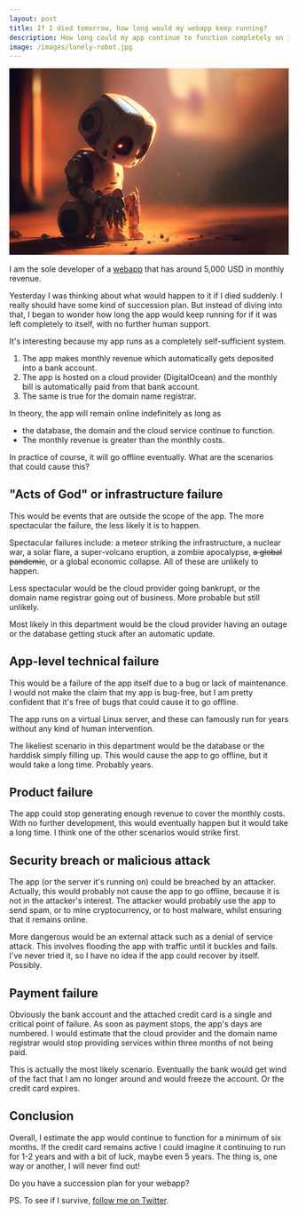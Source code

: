 ```yaml
---
layout: post
title: If I died tomorrow, how long would my webapp keep running?
description: How long could my app continue to function completely on its own?
image: /images/lonely-robot.jpg
---
```


![A lonely robot](/images/lonely-robot.jpg)

I am the sole developer of a [webapp](https://keepthescore.com) that has around 5,000 USD in monthly revenue.

Yesterday I was thinking about what would happen to it if I died suddenly. I really should have some kind of succession plan. 
But instead of diving into that, I began to wonder how long the app would keep running for if it was left completely to 
itself, with no further human support.

It's interesting because my app runs as a completely self-sufficient system. 

1. The app makes monthly revenue which automatically gets deposited into a bank account.
2. The app is hosted on a cloud provider (DigitalOcean) and the monthly bill is automatically paid from that bank account. 
3. The same is true for the domain name registrar.

In theory, the app will remain online indefinitely as long as 

- the database, the domain and the cloud service continue to function.
- The monthly revenue is greater than the monthly costs.

In practice of course, it will go offline eventually. What are the scenarios that could cause this?

## "Acts of God" or infrastructure failure
This would be events that are outside the scope of the app. The more spectacular the failure, the less likely it is to happen.

Spectacular failures include: a meteor striking the infrastructure, a nuclear war, a solar flare, a super-volcano eruption, a zombie apocalypse, ~~a global pandemic~~, or a global economic collapse. All of these are unlikely to happen.

Less spectacular would be the cloud provider going bankrupt, or the domain name registrar going out of business. More probable but still unlikely.

Most likely in this department would be the cloud provider having an outage or the database getting stuck after an automatic update.

## App-level technical failure
This would be a failure of the app itself due to a bug or lack of maintenance. I would not make the claim that my app is bug-free, but I am pretty confident that it's free of bugs that could cause it to go offline. 

The app runs on a virtual Linux server, and these can famously run for years without any kind of human intervention. 

The likeliest scenario in this department would be the database or the harddisk simply filling up. This would cause the app to go offline, but it would take a long time. Probably years.

## Product failure

The app could stop generating enough revenue to cover the monthly costs. With no further development, this would eventually happen but it would take a long time. I think one of the other scenarios would strike first.

## Security breach or malicious attack
The app (or the server it's running on) could be breached by an attacker. Actually, this would probably not cause the app to go offline, because it is not in the attacker's interest. The attacker would probably use the app to send spam, or to mine cryptocurrency, or to host malware, whilst ensuring that it remains online.

More dangerous would be an external attack such as a denial of service attack. This involves flooding the app with traffic until it buckles and fails. I've never tried it, so I have no idea if the app could recover by itself. Possibly.

## Payment failure
Obviously the bank account and the attached credit card is a single and critical point of failure. As soon as payment stops, the app's days are numbered. I would estimate that the cloud provider and the domain name registrar would stop providing services within three months of not being paid.

This is actually the most likely scenario. Eventually the bank would get wind of the fact that I am no longer around and would freeze the account. Or the credit card expires.

## Conclusion

Overall, I estimate the app would continue to function for a minimum of six months. If the credit card remains active I could imagine it continuing to run for 1-2 years and with a bit of luck, maybe even 5 years. The thing is, one way or another, I will never find out!

Do you have a succession plan for your webapp?

PS. To see if I survive, [follow me on Twitter](https://twitter.com/wrede).